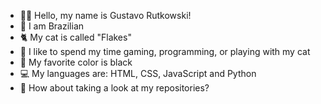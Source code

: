 - 🧑🏻 Hello, my name is Gustavo Rutkowski!
- 🏴 I am Brazilian
- 🐈 My cat is called "Flakes"
- 🎈 I like to spend my time gaming, programming, or playing with my cat
- 🖤 My favorite color is black
- 💻 My languages ​​are: HTML, CSS, JavaScript and Python
- 🤝 How about taking a look at my repositories?
